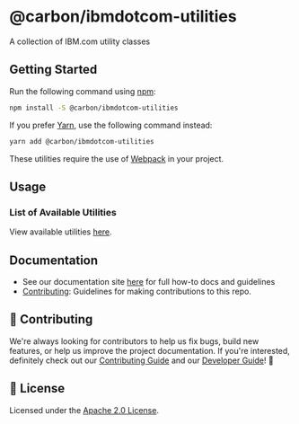 # @carbon/ibmdotcom-utilities

A collection of IBM.com utility classes

## Getting Started

Run the following command using [npm](https://www.npmjs.com/):

```bash
npm install -S @carbon/ibmdotcom-utilities
```

If you prefer [Yarn](https://yarnpkg.com/en/), use the following command
instead:

```bash
yarn add @carbon/ibmdotcom-utilities
```

These utilities require the use of [Webpack](https://webpack.js.org/) in your
project.

## Usage

### List of Available Utilities

View available utilities
[here](https://carbon-design-system.github.io/carbon-for-ibm-dotcom/utilities).

## Documentation

- See our documentation site [here](https://www.ibm.com/standards/carbon) for
  full how-to docs and guidelines
- [Contributing](https://github.com/carbon-design-system/carbon-for-ibm-dotcom/blob/main/.github/CONTRIBUTING.md):
  Guidelines for making contributions to this repo.

## 🙌 Contributing

We're always looking for contributors to help us fix bugs, build new features,
or help us improve the project documentation. If you're interested, definitely
check out our
[Contributing Guide](https://github.com/carbon-design-system/carbon-for-ibm-dotcom/blob/main/.github/CONTRIBUTING.md)
and our
[Developer Guide](https://github.com/carbon-design-system/carbon-for-ibm-dotcom/blob/main/docs/developing.md)!
👀

## 📝 License

Licensed under the
[Apache 2.0 License](https://github.com/carbon-design-system/carbon-for-ibm-dotcom/blob/main/LICENSE).
